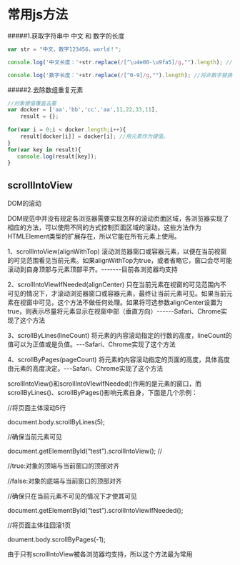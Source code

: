 # 常用js方法

#####1.获取字符串中 中文 和 数字的长度

``` javascript
var str = "中文，数字123456，world！";

console.log('中文长度：'+str.replace(/[^\u4e00-\u9fa5]/g,"").length); //将非中文替换空字符串，返回中文长度

console.log('数字长度：'+str.replace(/[^0-9]/g,"").length); //将非数字替换空字符串，返回数字长度
```
#####2.去除数组重复元素

``` javascript
//对象键值覆盖去重
var docker = ['aa','bb','cc','aa',11,22,33,11],
    result = {};
    
for(var i = 0;i < docker.length;i++){
    result[docker[i]] = docker[i]; //用元素作为键值。
}
for(var key in result){
   console.log(result[key]);
}
```

## scrollIntoView

DOM的滚动

DOM规范中并没有规定各浏览器需要实现怎样的滚动页面区域，各浏览器实现了相应的方法，可以使用不同的方式控制页面区域的滚动。这些方法作为HTMLElement类型的扩展存在，所以它能在所有元素上使用。

1、scrollIntoView(alignWithTop)  滚动浏览器窗口或容器元素，以便在当前视窗的可见范围看见当前元素。如果alignWithTop为true，或者省略它，窗口会尽可能滚动到自身顶部与元素顶部平齐。-------目前各浏览器均支持

2、scrollIntoViewIfNeeded(alignCenter) 只在当前元素在视窗的可见范围内不可见的情况下，才滚动浏览器窗口或容器元素，最终让当前元素可见。如果当前元素在视窗中可见，这个方法不做任何处理。如果将可选参数alignCenter设置为true，则表示尽量将元素显示在视窗中部（垂直方向）------Safari、Chrome实现了这个方法

3、scrollByLines(lineCount) 将元素的内容滚动指定的行数的高度，lineCount的值可以为正值或是负值。---Safari、Chrome实现了这个方法

4、scrollByPages(pageCount) 将元素的内容滚动指定的页面的高度，具体高度由元素的高度决定。---Safari、Chrome实现了这个方法

 

scrollIntoView()和scrollIntoVIewIfNeeded()作用的是元素的窗口，而scrollByLines()、scrollByPages()影响元素自身，下面是几个示例：

//将页面主体滚动5行

document.body.scrollByLines(5);

 

//确保当前元素可见

document.getElementById(“test”).scrollIntoView();   //

//true:对象的顶端与当前窗口的顶部对齐

//false:对象的底端与当前窗口的顶部对齐

 

//确保只在当前元素不可见的情况下才使其可见

document.getElementById(“test”).scrollIntoViewIfNeeded();

 

//将页面主体往回滚1页

doument.body.scrollByPages(-1);

由于只有scrollIntoView被各浏览器均支持，所以这个方法最为常用
